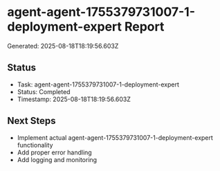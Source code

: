# agent-agent-1755379731007-1-deployment-expert Report

Generated: 2025-08-18T18:19:56.603Z

## Status
- Task: agent-agent-1755379731007-1-deployment-expert
- Status: Completed
- Timestamp: 2025-08-18T18:19:56.603Z

## Next Steps
- Implement actual agent-agent-1755379731007-1-deployment-expert functionality
- Add proper error handling
- Add logging and monitoring
